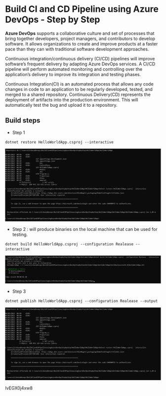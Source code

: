 # Build CI and CD Pipeline using Azure DevOps - Step by Step

**Azure DevOps** supports a collaborative culture and set of processes that bring together developers, project managers, and contributors to develop software. It allows organizations to create and improve products at a faster pace than they can with traditional software development approaches.

Continuous integration/continuous delivery (CI/CD) pipelines will improve software’s frequent delivery by adapting Azure DevOps services. A CI/CD pipeline will perform automated monitoring and controlling over the application’s delivery to improve its integration and testing phases. 

Continuous Integration(CI) is an automated process that allows any code changes in code to an application to be regularly developed, tested, and merged to a shared repository. Continuous Delivery(CD) represents the deployment of artifacts into the production environment. This will automatically test the bug and upload it to a repository.


## Build steps

- Step 1
```
dotnet restore HelloWorldApp.csproj --interactive
```
<img src="/pictures/dotnet_restore_authentication.png" title="dotnet restore authentication"  width="800">

- Step 2 : will produce binaries on the local machine that can be used for testing.
```
dotnet build HelloWorldApp.csproj --configuration Realease --interactive
```
<img src="/pictures/dotnet_build.png" title="dotnet build"  width="800">

- Step 3
```
dotnet publish HelloWorldApp.csproj --configuration Realease --output 
```
<img src="/pictures/dotnet_restore_authentication.png" title="dotnet restore authentication"  width="800">





IvEGX0j4xw8